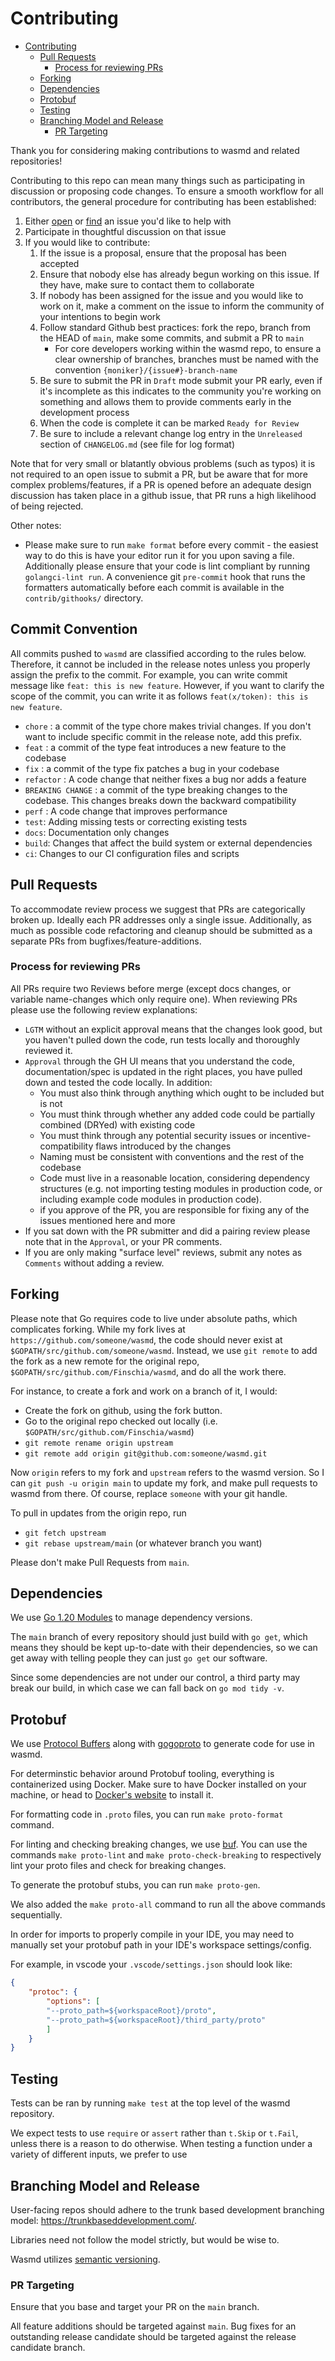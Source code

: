 # Contributing

- [Contributing](#contributing)
  - [Pull Requests](#pull-requests)
    - [Process for reviewing PRs](#process-for-reviewing-prs)
  - [Forking](#forking)
  - [Dependencies](#dependencies)
  - [Protobuf](#protobuf)
  - [Testing](#testing)
  - [Branching Model and Release](#branching-model-and-release)
    - [PR Targeting](#pr-targeting)

Thank you for considering making contributions to wasmd and related
repositories!

Contributing to this repo can mean many things such as participating in
discussion or proposing code changes. To ensure a smooth workflow for all
contributors, the general procedure for contributing has been established:

1. Either [open](https://github.com/Finschia/wasmd/issues/new/choose) or
   [find](https://github.com/Finschia/wasmd/issues) an issue you'd like to help with
2. Participate in thoughtful discussion on that issue
3. If you would like to contribute:
   1. If the issue is a proposal, ensure that the proposal has been accepted
   2. Ensure that nobody else has already begun working on this issue. If they have,
      make sure to contact them to collaborate
   3. If nobody has been assigned for the issue and you would like to work on it,
      make a comment on the issue to inform the community of your intentions
      to begin work
   4. Follow standard Github best practices: fork the repo, branch from the
      HEAD of `main`, make some commits, and submit a PR to `main`
      - For core developers working within the wasmd repo, to ensure a clear
        ownership of branches, branches must be named with the convention
        `{moniker}/{issue#}-branch-name`
   5. Be sure to submit the PR in `Draft` mode submit your PR early, even if
      it's incomplete as this indicates to the community you're working on
      something and allows them to provide comments early in the development process
   6. When the code is complete it can be marked `Ready for Review`
   7. Be sure to include a relevant change log entry in the `Unreleased` section
      of `CHANGELOG.md` (see file for log format)

Note that for very small or blatantly obvious problems (such as typos) it is
not required to an open issue to submit a PR, but be aware that for more complex
problems/features, if a PR is opened before an adequate design discussion has
taken place in a github issue, that PR runs a high likelihood of being rejected.

Other notes:

- Please make sure to run `make format` before every commit - the easiest way
  to do this is have your editor run it for you upon saving a file. Additionally
  please ensure that your code is lint compliant by running `golangci-lint run`.
  A convenience git `pre-commit` hook that runs the formatters automatically
  before each commit is available in the `contrib/githooks/` directory.

## Commit Convention
All commits pushed to `wasmd` are classified according to the rules below.
Therefore, it cannot be included in the release notes unless you properly assign the prefix to the commit. For example, you can write commit message like `feat: this is new feature`. However, if you want to clarify the scope of the commit, you can write it as follows `feat(x/token): this is new feature`.
- `chore` : a commit of the type chore makes trivial changes. If you don't want to include specific commit in the release note, add this prefix.
- `feat` : a commit of the type feat introduces a new feature to the codebase
- `fix` : a commit of the type fix patches a bug in your codebase
- `refactor` : A code change that neither fixes a bug nor adds a feature
- `BREAKING CHANGE` : a commit of the type breaking changes to the codebase. This changes breaks down the backward compatibility
- `perf` : A code change that improves performance
- `test`: Adding missing tests or correcting existing tests
- `docs`: Documentation only changes
- `build`: Changes that affect the build system or external dependencies
- `ci`: Changes to our CI configuration files and scripts

## Pull Requests

To accommodate review process we suggest that PRs are categorically broken up.
Ideally each PR addresses only a single issue. Additionally, as much as possible
code refactoring and cleanup should be submitted as a separate PRs from bugfixes/feature-additions.

### Process for reviewing PRs

All PRs require two Reviews before merge (except docs changes, or variable name-changes which only require one). When reviewing PRs please use the following review explanations:

- `LGTM` without an explicit approval means that the changes look good, but you haven't pulled down the code, run tests locally and thoroughly reviewed it.
- `Approval` through the GH UI means that you understand the code, documentation/spec is updated in the right places, you have pulled down and tested the code locally. In addition:
  - You must also think through anything which ought to be included but is not
  - You must think through whether any added code could be partially combined (DRYed) with existing code
  - You must think through any potential security issues or incentive-compatibility flaws introduced by the changes
  - Naming must be consistent with conventions and the rest of the codebase
  - Code must live in a reasonable location, considering dependency structures (e.g. not importing testing modules in production code, or including example code modules in production code).
  - if you approve of the PR, you are responsible for fixing any of the issues mentioned here and more
- If you sat down with the PR submitter and did a pairing review please note that in the `Approval`, or your PR comments.
- If you are only making "surface level" reviews, submit any notes as `Comments` without adding a review.

## Forking

Please note that Go requires code to live under absolute paths, which complicates forking.
While my fork lives at `https://github.com/someone/wasmd`,
the code should never exist at `$GOPATH/src/github.com/someone/wasmd`.
Instead, we use `git remote` to add the fork as a new remote for the original repo,
`$GOPATH/src/github.com/Finschia/wasmd`, and do all the work there.

For instance, to create a fork and work on a branch of it, I would:

- Create the fork on github, using the fork button.
- Go to the original repo checked out locally (i.e. `$GOPATH/src/github.com/Finschia/wasmd`)
- `git remote rename origin upstream`
- `git remote add origin git@github.com:someone/wasmd.git`

Now `origin` refers to my fork and `upstream` refers to the wasmd version.
So I can `git push -u origin main` to update my fork, and make pull requests to wasmd from there.
Of course, replace `someone` with your git handle.

To pull in updates from the origin repo, run

- `git fetch upstream`
- `git rebase upstream/main` (or whatever branch you want)

Please don't make Pull Requests from `main`.

## Dependencies

We use [Go 1.20 Modules](https://github.com/golang/go/wiki/Modules) to manage
dependency versions.

The `main` branch of every repository should just build with `go get`,
which means they should be kept up-to-date with their dependencies, so we can
get away with telling people they can just `go get` our software.

Since some dependencies are not under our control, a third party may break our
build, in which case we can fall back on `go mod tidy -v`.

## Protobuf

We use [Protocol Buffers](https://developers.google.com/protocol-buffers) along with [gogoproto](https://github.com/gogo/protobuf) to generate code for use in wasmd.

For determinstic behavior around Protobuf tooling, everything is containerized using Docker. Make sure to have Docker installed on your machine, or head to [Docker's website](https://docs.docker.com/get-docker/) to install it.

For formatting code in `.proto` files, you can run `make proto-format` command.

For linting and checking breaking changes, we use [buf](https://buf.build/). You can use the commands `make proto-lint` and `make proto-check-breaking` to respectively lint your proto files and check for breaking changes.

To generate the protobuf stubs, you can run `make proto-gen`.

We also added the `make proto-all` command to run all the above commands sequentially.

In order for imports to properly compile in your IDE, you may need to manually set your protobuf path in your IDE's workspace settings/config.

For example, in vscode your `.vscode/settings.json` should look like:

```json
{
    "protoc": {
        "options": [
        "--proto_path=${workspaceRoot}/proto",
        "--proto_path=${workspaceRoot}/third_party/proto"
        ]
    }
}
```

## Testing

Tests can be ran by running `make test` at the top level of the wasmd repository.

We expect tests to use `require` or `assert` rather than `t.Skip` or `t.Fail`,
unless there is a reason to do otherwise.
When testing a function under a variety of different inputs, we prefer to use

## Branching Model and Release

User-facing repos should adhere to the trunk based development branching model: https://trunkbaseddevelopment.com/.

Libraries need not follow the model strictly, but would be wise to.

Wasmd utilizes [semantic versioning](https://semver.org/).

### PR Targeting

Ensure that you base and target your PR on the `main` branch.

All feature additions should be targeted against `main`. Bug fixes for an outstanding release candidate
should be targeted against the release candidate branch.
